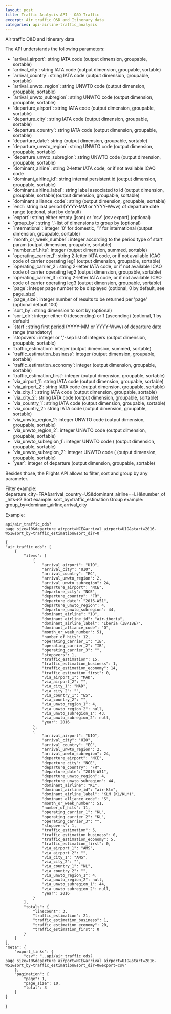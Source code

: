 ```yaml
---
layout: post
title: Traffic Analysis API - O&D Traffic
excerpt: Air traffic O&D and Itinerary data
categories: api-airline-traffic_analysis
---
```


Air traffic O&D and Itinerary data

The API understands the following parameters:
<ul>
<li>`arrival_airport`: string IATA code (output dimension, groupable, sortable)</li>
<li>`arrival_city`: string IATA code (output dimension, groupable, sortable)</li>
<li>`arrival_country`: string IATA code (output dimension, groupable, sortable)</li>
<li>`arrival_unwto_region`: string UNWTO code (output dimension, groupable, sortable)</li>
<li>`arrival_unwto_subregion`: string UNWTO code (output dimension, groupable, sortable)</li>
<li>`departure_airport`: string IATA code (output dimension, groupable, sortable)</li>
<li>`departure_city`: string IATA code (output dimension, groupable, sortable)</li>
<li>`departure_country`: string IATA code (output dimension, groupable, sortable)</li>
<li>`departure_date`: string (output dimension, groupable, sortable)</li>
<li>`departure_unwto_region`: string UNWTO code (output dimension, groupable, sortable)</li>
<li>`departure_unwto_subregion`: string UNWTO code (output dimension, groupable, sortable)</li>
<li>`dominant_airline`: string 2-letter IATA code, or if not available ICAO code</li>
<li>`dominant_airline_id`: string internal persistent id (output dimension, groupable, sortable)</li>
<li>`dominant_airline_label`: string label associated to id (output dimension, groupable, sortable)(output dimension, groupable, sortable)</li>
<li>`dominant_alliance_code`: string (output dimension, groupable, sortable)</li>
<li>`end`: string last period (YYYY-MM or YYYY-Www) of departure date range (optional, start by default)</li>
<li>`export`: string either empty (json) or 'csv' (csv export) (optional)</li>
<li>`group_by`: string ','-list of dimensions to group by (optional)</li>
<li>`international`: integer '0' for domestic, '1' for international (output dimension, groupable, sortable)</li>
<li>`month_or_week_number`: integer according to the period type of start param (output dimension, groupable, sortable)</li>
<li>`number_of_hits`: integer (output dimension, summed, sortable)</li>
<li>`operating_carrier_1`: string 2-letter IATA code, or if not available ICAO code of carrier operating leg1 (output dimension, groupable, sortable)</li>
<li>`operating_carrier_2`: string 2-letter IATA code, or if not available ICAO code of carrier operating leg2 (output dimension, groupable, sortable)</li>
<li>`operating_carrier_3`: string 2-letter IATA code, or if not available ICAO code of carrier operating leg3 (output dimension, groupable, sortable)</li>
<li>`page`: integer page number to be displayed (optional, 0 by default, see page_size)</li>
<li>`page_size`: integer number of results to be returned per 'page' (optional default 100)</li>
<li>`sort_by`: string dimension to sort by (optional)</li>
<li>`sort_dir`: integer either 0 (descending) or 1 (ascending) (optional, 1 by default)</li>
<li>`start`: string first period (YYYY-MM or YYYY-Www) of departure date range (mandatory)</li>
<li>`stopovers`: integer or ','-sep list of integers (output dimension, groupable, sortable)</li>
<li>`traffic_estimation`: integer (output dimension, summed, sortable)</li>
<li>`traffic_estimation_business`: integer (output dimension, groupable, sortable)</li>
<li>`traffic_estimation_economy`: integer (output dimension, groupable, sortable)</li>
<li>`traffic_estimation_first`: integer (output dimension, groupable, sortable)</li>
<li>`via_airport_1`: string IATA code (output dimension, groupable, sortable)</li>
<li>`via_airport_2`: string IATA code (output dimension, groupable, sortable)</li>
<li>`via_city_1`: string IATA code (output dimension, groupable, sortable)</li>
<li>`via_city_2`: string IATA code (output dimension, groupable, sortable)</li>
<li>`via_country_1`: string IATA code (output dimension, groupable, sortable)</li>
<li>`via_country_2`: string IATA code (output dimension, groupable, sortable)</li>
<li>`via_unwto_region_1`: integer UNWTO code (output dimension, groupable, sortable)</li>
<li>`via_unwto_region_2`: integer UNWTO code (output dimension, groupable, sortable)</li>
<li>`via_unwto_subregion_1`: integer UNWTO code ( (output dimension, groupable, sortable)</li>
<li>`via_unwto_subregion_2`: integer UNWTO code ( (output dimension, groupable, sortable)</li>
<li>`year`: integer of departure (output dimension, groupable, sortable)</li>
</ul>

Besides those, the Flights API allows to filter, sort and group by any parameter.

Filter example: departure_city=FRA&arrival_country=US&dominant_airline==LH&number_of_hits=>2
Sort example: sort_by=traffic_estimation
Group example: group_by=dominant_airline,arrival_city

Example:

    api/air_traffic_ods?page_size=10&departure_airport=NCE&arrival_airport=UIO&start=2016-W51&sort_by=traffic_estimation&sort_dir=0

    {
    "air_traffic_ods": [
        {
            "items": [
                {
                    "arrival_airport": "UIO", 
                    "arrival_city": "UIO", 
                    "arrival_country": "EC", 
                    "arrival_unwto_region": 2, 
                    "arrival_unwto_subregion": 24, 
                    "departure_airport": "NCE", 
                    "departure_city": "NCE", 
                    "departure_country": "FR", 
                    "departure_date": "2016-W51", 
                    "departure_unwto_region": 4, 
                    "departure_unwto_subregion": 44, 
                    "dominant_airline": "IB", 
                    "dominant_airline_id": "air-iberia", 
                    "dominant_airline_label": "Iberia (IB/IBE)", 
                    "dominant_alliance_code": "O", 
                    "month_or_week_number": 51, 
                    "number_of_hits": 12, 
                    "operating_carrier_1": "IB", 
                    "operating_carrier_2": "IB", 
                    "operating_carrier_3": "", 
                    "stopovers": 1, 
                    "traffic_estimation": 15, 
                    "traffic_estimation_business": 1, 
                    "traffic_estimation_economy": 14, 
                    "traffic_estimation_first": 0, 
                    "via_airport_1": "MAD", 
                    "via_airport_2": "", 
                    "via_city_1": "MAD", 
                    "via_city_2": "", 
                    "via_country_1": "ES", 
                    "via_country_2": "", 
                    "via_unwto_region_1": 4, 
                    "via_unwto_region_2": null, 
                    "via_unwto_subregion_1": 43, 
                    "via_unwto_subregion_2": null, 
                    "year": 2016
                }, 
                {
                    "arrival_airport": "UIO", 
                    "arrival_city": "UIO", 
                    "arrival_country": "EC", 
                    "arrival_unwto_region": 2, 
                    "arrival_unwto_subregion": 24, 
                    "departure_airport": "NCE", 
                    "departure_city": "NCE", 
                    "departure_country": "FR", 
                    "departure_date": "2016-W51", 
                    "departure_unwto_region": 4, 
                    "departure_unwto_subregion": 44, 
                    "dominant_airline": "KL", 
                    "dominant_airline_id": "air-klm", 
                    "dominant_airline_label": "KLM (KL/KLM)", 
                    "dominant_alliance_code": "S", 
                    "month_or_week_number": 51, 
                    "number_of_hits": 11, 
                    "operating_carrier_1": "KL", 
                    "operating_carrier_2": "KL", 
                    "operating_carrier_3": "", 
                    "stopovers": 1, 
                    "traffic_estimation": 5, 
                    "traffic_estimation_business": 0, 
                    "traffic_estimation_economy": 5, 
                    "traffic_estimation_first": 0, 
                    "via_airport_1": "AMS", 
                    "via_airport_2": "", 
                    "via_city_1": "AMS", 
                    "via_city_2": "", 
                    "via_country_1": "NL", 
                    "via_country_2": "", 
                    "via_unwto_region_1": 4, 
                    "via_unwto_region_2": null, 
                    "via_unwto_subregion_1": 44, 
                    "via_unwto_subregion_2": null, 
                    "year": 2016
                }
            ], 
            "totals": {
                "linecount": 3, 
                "traffic_estimation": 21, 
                "traffic_estimation_business": 1, 
                "traffic_estimation_economy": 20, 
                "traffic_estimation_first": 0
            }
        }
    ], 
    "meta": {
        "export_links": {
            "csv": "..api/air_traffic_ods?page_size=10&departure_airport=NCE&arrival_airport=UIO&start=2016-W51&sort_by=traffic_estimation&sort_dir=0&export=csv"
        }, 
        "pagination": {
            "page": 1, 
            "page_size": 10, 
            "total": 3
        }
    }
}

